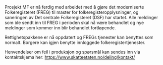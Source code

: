 
Prosjekt MF er nå ferdig med arbeidet med å gjøre det moderniserte Folkeregisteret (FREG) til master for folkeregisteropplysninger, og saneringen av Det sentrale Folkeregisteret (DSF) har startet. Alle meldinger som ble sendt inn til FREG i perioden skal nå være behandlet og nye meldinger som kommer inn blir behandlet fortløpende.  

Rettighetspakkene er nå oppdatert og FREGs tjenester kan benyttes som normalt. Borgere kan igjen benytte innloggede folkeregistertjenester.

Henvendelser om feil i produksjon og spørsmål kan sendes inn via kontaktskjema her: https://www.skatteetaten.no/deling/kontakt/
